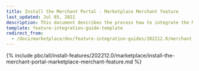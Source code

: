 ```yaml
---
title: Install the Merchant Portal - Marketplace Merchant feature
last_updated: Jul 05, 2021
description: This document describes the process how to integrate the Marketplace Merchant into the Spryker  Merchant Portal.
template: feature-integration-guide-template
redirect_from:
  - /docs/marketplace/dev/feature-integration-guides/202212.0/merchant-portal-marketplace-merchant-feature-integration.html
---
```


{% include pbc/all/install-features/202212.0/marketplace/install-the-merchant-portal-marketplace-merchant-feature.md %} <!-- To edit, see /_includes/pbc/all/install-features/202212.0/marketplace/install-the-merchant-portal-marketplace-merchant-feature.md -->
